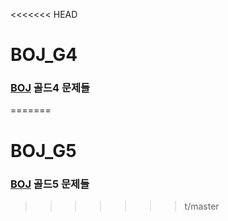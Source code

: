 <<<<<<< HEAD
# BOJ_G4

### [BOJ](https://www.acmicpc.net) 골드4 문제들
=======
# BOJ_G5

### [BOJ](https://www.acmicpc.net) 골드5 문제들
>>>>>>> t/master
